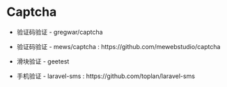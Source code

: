 # Captcha

* 验证码验证 - gregwar\/captcha

* 验证码验证 - mews\/captcha : https:\/\/github.com\/mewebstudio\/captcha

* 滑块验证 - geetest

* 手机验证 - laravel-sms : https:\/\/github.com\/toplan\/laravel-sms



